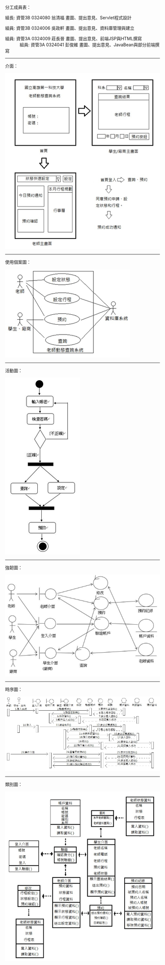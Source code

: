 分工成員表：

組長: 資管3B 0324080 翁清福 畫圖、提出意見、Servlet程式設計

組員: 資管3B 0324006 吳政軒 畫圖、提出意見、資料庫管理與建立

組員: 資管3A 0324009 莊長晉 畫圖、提出意見、前端JSP與HTML撰寫
                           
組員: 資管3A 0324041 彭俊維 畫圖、提出意見、JavaBean與部分前端撰寫
                           
***

介面：

  ![image](https://github.com/0324080/oose_0324080/blob/master/T1.jpg)

***

使用個案圖：                                                                                     

![image](https://github.com/0324080/oose_0324080/blob/master/usecase.jpg)
                                                                         
***

活動圖：

![image](https://github.com/0324080/oose_0324080/blob/master/AD.JPG)

***

強韌圖：

![image](https://github.com/0324080/oose_0324080/blob/master/RD.jpg)

***

時序圖：

![image](https://github.com/0324080/oose_0324080/blob/master/SD.jpg)

***

類別圖：

![image](https://github.com/0324080/oose_0324080/blob/master/類別圖.jpg)

